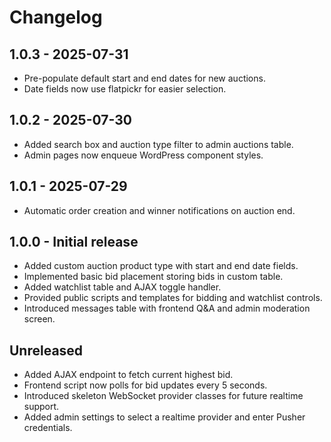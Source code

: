 # Changelog

## 1.0.3 - 2025-07-31
- Pre-populate default start and end dates for new auctions.
- Date fields now use flatpickr for easier selection.

## 1.0.2 - 2025-07-30
- Added search box and auction type filter to admin auctions table.
- Admin pages now enqueue WordPress component styles.

## 1.0.1 - 2025-07-29
- Automatic order creation and winner notifications on auction end.

## 1.0.0 - Initial release
- Added custom auction product type with start and end date fields.
- Implemented basic bid placement storing bids in custom table.
- Added watchlist table and AJAX toggle handler.
- Provided public scripts and templates for bidding and watchlist controls.
- Introduced messages table with frontend Q&A and admin moderation screen.

## Unreleased
- Added AJAX endpoint to fetch current highest bid.
- Frontend script now polls for bid updates every 5 seconds.
- Introduced skeleton WebSocket provider classes for future realtime support.
- Added admin settings to select a realtime provider and enter Pusher credentials.

